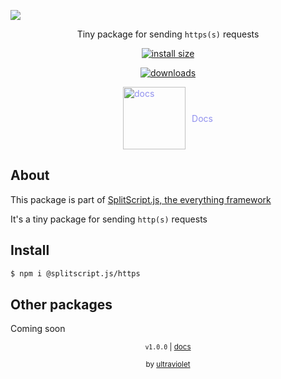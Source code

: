 <a href="#" align="">

![](https://i.imgur.com/37MaHi6.png)

</a>

<div align="center">
<p> Tiny package for sending <code>https(s)</code> requests </p>

[![install size](https://packagephobia.com/badge?p=@splitscript.js/https)](https://packagephobia.com/result?p=@splitscript.js/https)

[![downloads](https://img.shields.io/npm/dm/@splitscript.js/https?color=90ee90&style=flat)](https://www.npmjs.com/package/@splitscript.js/https)

</div>

<a href='https://splitscript.js.org/https' style='text-decoration:none;'>

<div style='display:flex;align-items:center;justify-content:center;color:rgb(144, 144, 238);'>
          <img src='https://i.imgur.com/AdvvCYb.png' alt='docs' height='100px' style='padding-right:10px;'>
          Docs

</div>

</a>

## About

This package is part of [SplitScript.js, the everything framework](https://splitscript.js.org)

It's a tiny package for sending `http(s)` requests

## Install

```bash
$ npm i @splitscript.js/https
```

## Other packages

Coming soon

<div align="center">
<sub><code>v1.0.0</code> | <a href='https://splitscript.js.org/https'>docs</a> </sub>

<sub>by [ultraviolet](https://github.com/ultravioletasdf)</sub>

</div>
